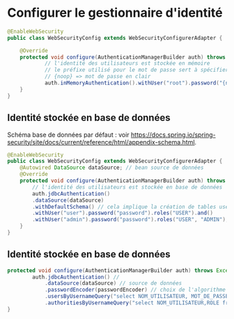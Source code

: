 # Configurer le gestionnaire d'identité

```java
@EnableWebSecurity
public class WebSecurityConfig extends WebSecurityConfigurerAdapter {

    @Override
    protected void configure(AuthenticationManagerBuilder auth) throws Exception {
            // l'identité des utilisateurs est stockée en mémoire
            // le préfixe utilisé pour le mot de passe sert à spécifier l'algorithme utilisé
            // {noop} => mot de passe en clair
            auth.inMemoryAuthentication().withUser("root").password("{noop}root").roles("ADMIN");
    }
}
```

## Identité stockée en base de données

Schéma base de données par défaut : voir https://docs.spring.io/spring-security/site/docs/current/reference/html/appendix-schema.html.

```java
@EnableWebSecurity
public class WebSecurityConfig extends WebSecurityConfigurerAdapter {
    @Autowired DataSource dataSource; // bean source de données
    @Override
    protected void configure(AuthenticationManagerBuilder auth) throws Exception {
        // l'identité des utilisateurs est stockée en base de données
        auth.jdbcAuthentication()
        .dataSource(dataSource)
        .withDefaultSchema() // cela implique la création de tables users, authorities,...
        .withUser("user").password("password").roles("USER").and()
        .withUser("admin").password("password").roles("USER", "ADMIN");
    }
}
```

## Identité stockée en base de données

```java
protected void configure(AuthenticationManagerBuilder auth) throws Exception {
		auth.jdbcAuthentication() //
			.dataSource(dataSource) // source de données
			.passwordEncoder(passwordEncoder) // choix de l'algorithme d'encodage du mot de passe
			.usersByUsernameQuery("select NOM_UTILISATEUR, MOT_DE_PASSE, EST_ACTIF from UTILISATEUR where NOM_UTILISATEUR=?")
			.authoritiesByUsernameQuery("select NOM_UTILISATEUR,ROLE from UTILISATEUR where NOM_UTILISATEUR = ?");
}
```